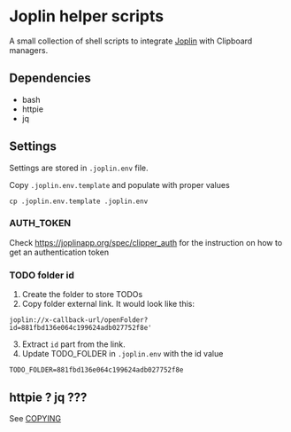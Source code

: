 # Joplin helper scripts

A small collection of shell scripts to integrate [Joplin](https://joplinapp.org) with Clipboard managers.

## Dependencies

* bash
* httpie
* jq

## Settings

Settings are stored in `.joplin.env` file.

Copy `.joplin.env.template` and populate with proper values

```
cp .joplin.env.template .joplin.env
```

### AUTH_TOKEN

Check https://joplinapp.org/spec/clipper_auth for the instruction on how to get an authentication token

### TODO folder id

1. Create the folder to store TODOs
2. Copy folder external link. It would look like this:
```
joplin://x-callback-url/openFolder? id=881fbd136e064c199624adb027752f8e'
```

3. Extract `id` part from the link.
4. Update TODO_FOLDER in `.joplin.env` with the id value

```
TODO_FOLDER=881fbd136e064c199624adb027752f8e
```

## httpie ? jq ???

See [COPYING](COPYING)
